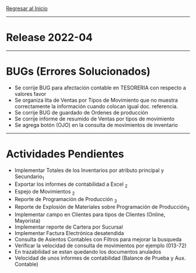 [Regresar al Inicio](../README.md)

---
# Release 2022-04

---
# BUGs (Errores Solucionados)
- Se corrije BUG para afectación contable en TESORERIA con respecto a valores favor 
- Se organiza lita de Ventas por Tipos de Movimiento que no muestra correctamente la información cuando colocan igual doc. referencia.
- Se corrije BUG de guardado de Ordenes de producción
- Se corrije informe de resumido de Ventas por tipos de movimiento
- Se agrega botón (OJO) en la consulta de movimientos de inventario


---
# Actividades Pendientes

- Implementar Totales de los Inventarios por atributo principal y Secundario<sub>1</sub>
- Exportar los informes de contabilidad a Excel <sub>2</sub> 
- Espejo de Movimientos <sub>2</sub>
- Reporte de Programación de Producción <sub>3</sub>
- Reporte de Explosión de Materiales sobre Programación de Producción<sub>3</sub>
- Implementar campo en Clientes para tipos de Clientes (Online, Mayorista)
- Implementar reporte de Cartera por Sucursal
- Implementar Factura Electrónica desatendida
- Consulta de Asientos Contables con Filtros para mejorar la busqueda
- Verificar la velocidad de consulta de movimientos por ejemplo (013-72)
- En trazabilidad se estan quedando los documentos anulados
- Velocidad de unos informes de contabilidad (Balance de Prueba y Aux. Contable)

